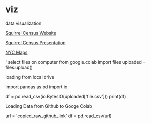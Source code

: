 # viz
data visualization

[Squirrel Census Website](https://www.thesquirrelcensus.com/)

[Squirrel Census Presentation](https://youtu.be/6JGPXuxayw4?t=1879)

[NYC Maps](https://www.nyc.gov/nyc-resources/nyc-maps.page)

' select files on computer
from google.colab import files
uploaded = files.upload()


loading from local drive

import pandas as pd
import io
 
df = pd.read_csv(io.BytesIO(uploaded['file.csv']))
print(df)

Loading Data from Github to Googe Colab

url = 'copied_raw_github_link'
df = pd.read_csv(url)
